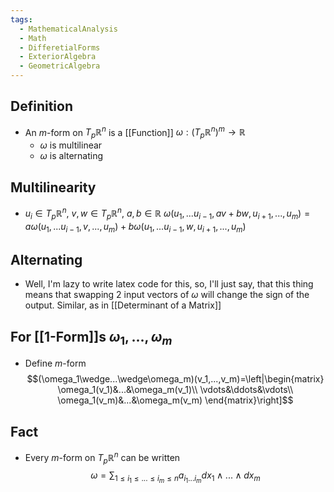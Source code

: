 ```yaml
---
tags:
  - MathematicalAnalysis
  - Math
  - DifferetialForms
  - ExteriorAlgebra
  - GeometricAlgebra
---
```

## Definition
- An $m$-form on $T_p\mathbb R^n$ is a [[Function]] $\omega: (T_p\mathbb R^n)^m\to\mathbb R$
	- $\omega$ is multilinear
	- $\omega$ is alternating
## Multilinearity
- $u_i\in T_p\mathbb R^n$, $v,w\in T_p\mathbb R^n$, $a,b\in\mathbb R$
$\omega(u_1,...u_{i-1},av+bw,u_{i+1},...,u_m)=a\omega(u_1,...u_{i-1},v,...,u_m)+b\omega(u_1,...u_{i-1},w,u_{i+1},...,u_m)$
## Alternating
- Well, I'm lazy to write latex code for this, so, I'll just say, that this thing means that swapping 2 input vectors of $\omega$ will change the sign of the output. Similar, as in [[Determinant  of a Matrix]] 
## For [[1-Form]]s $\omega_1,...,\omega_m$
- Define $m$-form
$$(\omega_1\wedge...\wedge\omega_m)(v_1,...,v_m)=\left|\begin{matrix}
\omega_1(v_1)&...&\omega_m(v_1)\\
\vdots&\ddots&\vdots\\
\omega_1(v_m)&...&\omega_m(v_m)
\end{matrix}\right]$$
## Fact
- Every $m$-form on $T_p \mathbb R^n$ can be written 
$$\omega=\sum_{1\leq i_1\leq...\leq i_m\leq n}a_{i_1...i_m}dx_1\wedge...\wedge dx_m$$